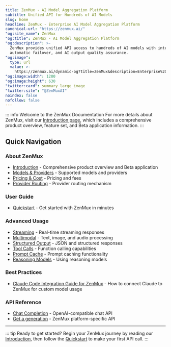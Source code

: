 ```yaml
---
title: ZenMux - AI Model Aggregation Platform
subtitle: Unified API for Hundreds of AI Models
slug: home
headline: ZenMux - Enterprise AI Model Aggregation Platform
canonical-url: "https://zenmux.ai/"
"og:site_name": ZenMux
"og:title": ZenMux - AI Model Aggregation Platform
"og:description": >-
  ZenMux provides unified API access to hundreds of AI models with intelligent routing,
  automatic failover, and AI output quality assurance.
"og:image":
  type: url
  value: >-
    https://zenmux.ai/dynamic-og?title=ZenMux&description=Enterprise%20AI%20Model%20Aggregation%20Platform
"og:image:width": 1200
"og:image:height": 630
"twitter:card": summary_large_image
"twitter:site": "@ZenMuxAI"
noindex: false
nofollow: false
---
```


::: info Welcome to the ZenMux Documentation
For more details about ZenMux, visit our [Introduction page](/about/intro), which includes a comprehensive product overview, feature set, and Beta application information.
:::

## Quick Navigation

### About ZenMux

- [Introduction](/about/intro) - Comprehensive product overview and Beta application
- [Models & Providers](/about/models-and-providers) - Supported models and providers
- [Pricing & Cost](/about/pricing-and-cost) - Pricing and fees
- [Provider Routing](/about/provider-routing) - Provider routing mechanism

### User Guide

- [Quickstart](/guide/quickstart) - Get started with ZenMux in minutes

### Advanced Usage

- [Streaming](/guide/advanced/streaming) - Real-time streaming responses
- [Multimodal](/guide/advanced/multimodal) - Text, image, and audio processing
- [Structured Output](/guide/advanced/structured-output) - JSON and structured responses
- [Tool Calls](/guide/advanced/tool-calls) - Function calling capabilities
- [Prompt Cache](/guide/advanced/prompt-cache) - Prompt caching functionality
- [Reasoning Models](/guide/advanced/reasoning) - Using reasoning models

### Best Practices

- [Claude Code Integration Guide for ZenMux](/best-practices/claude-code) - How to connect Claude to ZenMux for custom model usage

### API Reference

- [Chat Completion](/api/openai/chat-completion) - OpenAI-compatible chat API
- [Get a generation](/api/platform/get-generation) - ZenMux platform-specific API

---

::: tip Ready to get started?
Begin your ZenMux journey by reading our [Introduction](/about/intro), then follow the [Quickstart](/guide/quickstart) to make your first API call.
:::

